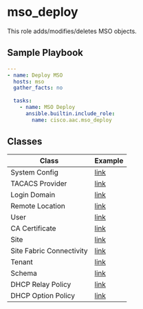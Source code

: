 # mso_deploy

This role adds/modifies/deletes MSO objects.

## Sample Playbook

```yaml
---
- name: Deploy MSO
  hosts: mso
  gather_facts: no
 
  tasks:
    - name: MSO Deploy
      ansible.builtin.include_role:
        name: cisco.aac.mso_deploy
```

## Classes

Class | Example
---|---
System Config | [link](../../data_model/mso/mso/system_config.md)
TACACS Provider | [link](../../data_model/mso/mso/tacacs_provider.md)
Login Domain | [link](../../data_model/mso/mso/login_domain.md)
Remote Location | [link](../../data_model/mso/mso/remote_location.md)
User | [link](../../data_model/mso/mso/user.md)
CA Certificate | [link](../../data_model/mso/mso/ca_certificate.md)
Site | [link](../../data_model/mso/mso/site.md)
Site Fabric Connectivity | [link](../../data_model/mso/mso/fabric_connectivity.md)
Tenant | [link](../../data_model/mso/mso/tenant.md)
Schema | [link](../../data_model/mso/schema/schema.md)
DHCP Relay Policy | [link](../../data_model/mso/mso/dhcp_relay.md)
DHCP Option Policy | [link](../../data_model/mso/mso/dhcp_option.md)
